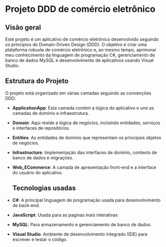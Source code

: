 # Projeto DDD de comércio eletrônico

## Visão geral
Este projeto é um aplicativo de comércio eletrônico desenvolvido seguindo os princípios do Domain-Driven Design (DDD).
O objetivo é criar uma plataforma robusta de comércio eletrônico e, ao mesmo tempo, aprimorar meu conhecimento da linguagem de programação C#, 
gerenciamento de banco de dados MySQL e desenvolvimento de aplicativos usando Visual Studio.

## Estrutura do Projeto
O projeto está organizado em várias camadas seguindo as convenções DDD:

- **ApplicationApp**: Esta camada contém a lógica do aplicativo e une as camadas de domínio e infraestrutura.
- **Domain**: Aqui reside a lógica de negócios, incluindo entidades, serviços e interfaces de repositórios.
- **Entities**: As entidades de domínio que representam os principais objetos de negócios.
- **Infrastructure**: Implementação das interfaces de domínio, contexto de banco de dados e migrações.
- **Web_ECommerce**: A camada de apresentação front-end e a interface do usuário do aplicativo.

  ## Tecnologias usadas
- **C#**: A principal linguagem de programação usada para desenvolvimento de back-end.
-  **JavaScript**: Usada para as paginas mais interativas
- **MySQL**: Para armazenamento e gerenciamento de banco de dados.
- **Visual Studio**: Ambiente de desenvolvimento integrado (IDE) para escrever e testar o código.




